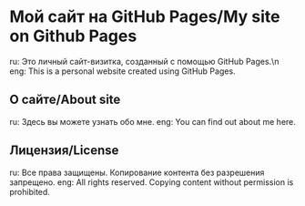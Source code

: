 # Мой сайт на GitHub Pages/My site on Github Pages
ru:
Это личный сайт-визитка, созданный с помощью GitHub Pages.\n
eng:
This is a personal website created using GitHub Pages.

## О сайте/About site
ru:
Здесь вы можете узнать обо мне.
eng:
You can find out about me here.

## Лицензия/License
ru:
Все права защищены. Копирование контента без разрешения запрещено.
eng:
All rights reserved. Copying content without permission is prohibited.
